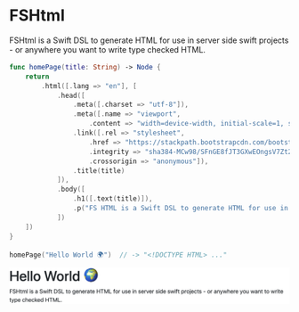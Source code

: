 # FSHtml

FSHtml is a Swift DSL to generate HTML for use in server side swift projects - or anywhere you want to write type checked HTML.

```swift
func homePage(title: String) -> Node {
    return
        .html([.lang => "en"], [
            .head([
                .meta([.charset => "utf-8"]),
                .meta([.name => "viewport",
                    .content => "width=device-width, initial-scale=1, shrink-to-fit=no"]),
                .link([.rel => "stylesheet",
                    .href => "https://stackpath.bootstrapcdn.com/bootstrap/4.1.3/css/bootstrap.min.css",
                    .integrity => "sha384-MCw98/SFnGE8fJT3GXwEOngsV7Zt27NXFoaoApmYm81iuXoPkFOJwJ8ERdknLPMO",
                    .crossorigin => "anonymous"]),
                .title(title)
            ]),
            .body([
                .h1([.text(title)]),
                .p("FS HTML is a Swift DSL to generate HTML for use in server side swift projects - or anywhere you want to write type checked HTML.")
            ])
    ])
}

homePage("Hello World 🌍")  // -> "<!DOCTYPE HTML> ..."
```

![Rendered HML](Tests/FSHtmlTests/__Snapshots__/FSHtmlTests/testHomePageRendered.1.png)
